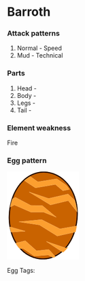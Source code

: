# Barroth

### Attack patterns
1. Normal - Speed
2. Mud - Technical

### Parts
1. Head - 
2. Body - 
3. Legs - 
4. Tail - 

### Element weakness
Fire 

### Egg pattern
![image info](../assets/barroth.png)

Egg Tags: 